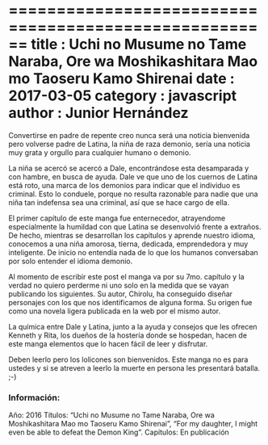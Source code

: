 ======================================================
title       : Uchi no Musume no Tame Naraba, Ore wa Moshikashitara Mao mo Taoseru Kamo Shirenai
date        : 2017-03-05
category    : javascript
author      : Junior Hernández
======================================================

Convertirse en padre de repente creo nunca será una noticia bienvenida pero volverse padre de Latina, la niña de raza demonio, sería una noticia muy grata y orgullo para cualquier humano o demonio.

La niña se acercó se acercó a Dale, encontrándose esta desamparada y con hambre, en busca de ayuda. Dale ve que uno de los cuernos de Latina está roto, una marca de los demonios para indicar que el individuo es criminal. Esto lo conduele, porque no resulta razonable para nadie que una niña tan indefensa sea una criminal, así que se hace cargo de ella.

El primer capítulo de este manga fue enternecedor, atrayendome especialmente la humildad con que Latina se desenvolvió frente a extraños. De hecho, mientras se desarrollan los capítulos y aprende nuestro idioma, conocemos a una niña amorosa, tierna, dedicada, emprendedora y muy inteligente. De inicio no entendía nada de lo que los humanos conversaban por solo entender el idioma demonio.

Al momento de escribir este post el manga va por su 7mo. capítulo y la verdad no quiero perderme ni uno solo en la medida que se vayan publicando los siguientes. Su autor, Chirolu, ha conseguido diseñar personajes con los que nos identificamos de alguna forma. Su origen fue como una novela ligera publicada en la web por el mismo autor.

La química entre Dale y Latina, junto a la ayuda y consejos que les ofrecen Kenneth y Rita, los dueños de la hostería donde se hospedan, hacen de este manga elementos que lo hacen fácil de leer y disfrutar.

Deben leerlo pero los lolicones son bienvenidos. Este manga no es para ustedes y si se atreven a leerlo la muerte en persona les presentará batalla. ;-)

### Información:

Año: 2016
Títulos: “Uchi no Musume no Tame Naraba, Ore wa Moshikashitara Mao mo Taoseru Kamo Shirenai”, “For my daughter, I might even be able to defeat the Demon King”.
Capítulos: En publicación
